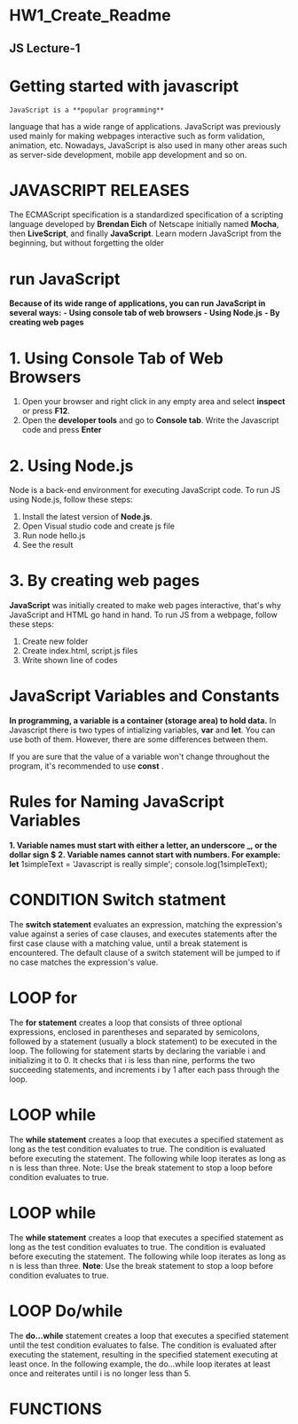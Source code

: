 # HW1_Create_Readme 
## JS Lecture-1

# Getting started with javascript
    JavaScript is a **popular programming**
language that has a wide range of
applications.
JavaScript was previously used mainly for
making webpages interactive such as form
validation, animation, etc. Nowadays,
JavaScript is also used in many other areas
such as server-side development, mobile
app development and so on.

# JAVASCRIPT RELEASES 

The ECMAScript specification is a standardized specification of a scripting
language developed by **Brendan Eich** of Netscape initially named **Mocha**, then
**LiveScript**, and finally **JavaScript**.
Learn modern JavaScript from the beginning, but without forgetting the older 

# run JavaScript 

**Because of its wide range of**
**applications, you can run**
**JavaScript in several ways:**
**- Using console tab of web browsers**
**- Using Node.js**
**- By creating web pages**

# 1. Using Console Tab of Web Browsers


1. Open your browser and right click in any empty area and select **inspect** or press **F12**.
2. Open the **developer tools** and go to **Console tab**. Write the Javascript code and press **Enter**

# 2. Using Node.js

Node is a back-end environment for executing JavaScript
code. To run JS using Node.js, follow these steps:
1. Install the latest version of **Node.js**.
2. Open Visual studio code and create js file
3. Run node hello.js
4. See the result

# 3. By creating web pages 

**JavaScript** was initially created to make web pages
interactive, that's why JavaScript and HTML go hand in
hand. To run JS from a webpage, follow these steps:
1. Create new folder
2. Create index.html, script.js files
3. Write shown line of codes

# JavaScript Variables and Constants

**In programming, a variable is a container (storage area) to hold data.**
In Javascript there is two types of intializing variables, **var** and **let**. You can use both of them.
However, there are some differences between them.

If you are sure that the value of a variable won't change throughout the program, it's recommended
to use **const** .

# Rules for Naming JavaScript Variables

**1. Variable names must start with either a letter, an underscore _, or the dollar sign $**
**2. Variable names cannot start with numbers. For example:**
**let** 1simpleText = 'Javascript is really simple';
console.log(1simpleText);

# CONDITION Switch statment

The **switch statement** evaluates
an expression, matching the
expression's value against a series
of case clauses, and executes
statements after the first case
clause with a matching value,
until a break statement is
encountered. The default clause
of a switch statement will be
jumped to if no case matches the
expression's value.

# LOOP for

The **for statement** creates a loop that
consists of three optional expressions,
enclosed in parentheses and separated by
semicolons, followed by a statement
(usually a block statement) to be
executed in the loop.
The following for statement starts by
declaring the variable i and initializing it
to 0. It checks that i is less than nine,
performs the two succeeding statements,
and increments i by 1 after each pass
through the loop.

# LOOP while

The **while statement** creates a loop that
executes a specified statement as long as
the test condition evaluates to true. The
condition is evaluated before executing the
statement.
The following while loop iterates as long as
n is less than three.
Note: Use the break statement to stop a
loop before condition evaluates to true.

# LOOP while

The **while statement** creates a loop that
executes a specified statement as long as
the test condition evaluates to true. The
condition is evaluated before executing the
statement.
The following while loop iterates as long as
n is less than three.
**Note**: Use the break statement to stop a
loop before condition evaluates to true.

# LOOP Do/while

The **do...while** statement creates a loop
that executes a specified statement until
the test condition evaluates to false. The
condition is evaluated after executing
the statement, resulting in the specified
statement executing at least once.
In the following example, the do...while
loop iterates at least once and reiterates
until i is no longer less than 5.

# FUNCTIONS

